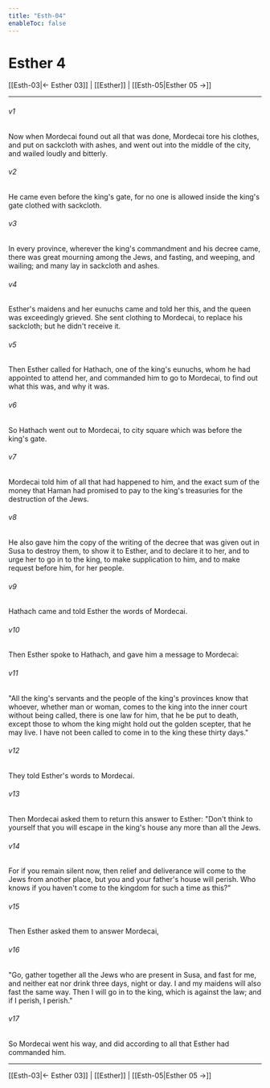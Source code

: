 ```yaml
---
title: "Esth-04"
enableToc: false
---
```

# Esther 4

[[Esth-03|← Esther 03]] | [[Esther]] | [[Esth-05|Esther 05 →]]
***



###### v1 
Now when Mordecai found out all that was done, Mordecai tore his clothes, and put on sackcloth with ashes, and went out into the middle of the city, and wailed loudly and bitterly. 

###### v2 
He came even before the king's gate, for no one is allowed inside the king's gate clothed with sackcloth. 

###### v3 
In every province, wherever the king's commandment and his decree came, there was great mourning among the Jews, and fasting, and weeping, and wailing; and many lay in sackcloth and ashes. 

###### v4 
Esther's maidens and her eunuchs came and told her this, and the queen was exceedingly grieved. She sent clothing to Mordecai, to replace his sackcloth; but he didn't receive it. 

###### v5 
Then Esther called for Hathach, one of the king's eunuchs, whom he had appointed to attend her, and commanded him to go to Mordecai, to find out what this was, and why it was. 

###### v6 
So Hathach went out to Mordecai, to city square which was before the king's gate. 

###### v7 
Mordecai told him of all that had happened to him, and the exact sum of the money that Haman had promised to pay to the king's treasuries for the destruction of the Jews. 

###### v8 
He also gave him the copy of the writing of the decree that was given out in Susa to destroy them, to show it to Esther, and to declare it to her, and to urge her to go in to the king, to make supplication to him, and to make request before him, for her people. 

###### v9 
Hathach came and told Esther the words of Mordecai. 

###### v10 
Then Esther spoke to Hathach, and gave him a message to Mordecai: 

###### v11 
"All the king's servants and the people of the king's provinces know that whoever, whether man or woman, comes to the king into the inner court without being called, there is one law for him, that he be put to death, except those to whom the king might hold out the golden scepter, that he may live. I have not been called to come in to the king these thirty days." 

###### v12 
They told Esther's words to Mordecai. 

###### v13 
Then Mordecai asked them to return this answer to Esther: "Don't think to yourself that you will escape in the king's house any more than all the Jews. 

###### v14 
For if you remain silent now, then relief and deliverance will come to the Jews from another place, but you and your father's house will perish. Who knows if you haven't come to the kingdom for such a time as this?" 

###### v15 
Then Esther asked them to answer Mordecai, 

###### v16 
"Go, gather together all the Jews who are present in Susa, and fast for me, and neither eat nor drink three days, night or day. I and my maidens will also fast the same way. Then I will go in to the king, which is against the law; and if I perish, I perish." 

###### v17 
So Mordecai went his way, and did according to all that Esther had commanded him.

***
[[Esth-03|← Esther 03]] | [[Esther]] | [[Esth-05|Esther 05 →]]
